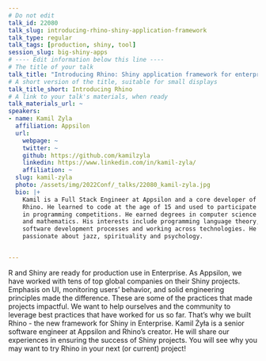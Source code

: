 ```yaml
---
# Do not edit
talk_id: 22080
talk_slug: introducing-rhino-shiny-application-framework
talk_type: regular
talk_tags: [production, shiny, tool]
session_slug: big-shiny-apps
# ---- Edit information below this line ----
# The title of your talk
talk_title: "Introducing Rhino: Shiny application framework for enterprise"
# A short version of the title, suitable for small displays
talk_title_short: Introducing Rhino
# A link to your talk's materials, when ready
talk_materials_url: ~
speakers:
- name: Kamil Zyla
  affiliation: Appsilon
  url:
    webpage: ~
    twitter: ~
    github: https://github.com/kamilzyla
    linkedin: https://www.linkedin.com/in/kamil-zyla/
    affiliation: ~
  slug: kamil-zyla
  photo: /assets/img/2022Conf/_talks/22080_kamil-zyla.jpg
  bio: |+
    Kamil is a Full Stack Engineer at Appsilon and a core developer of
    Rhino. He learned to code at the age of 15 and used to participate
    in programming competitions. He earned degrees in computer science
    and mathematics. His interests include programming language theory,
    software development processes and working across technologies. He’s
    passionate about jazz, spirituality and psychology.


---
```


<!-- ABSTRACT ----
Please write abstract below. You may use simple markdown (links, code style, bold, italics)
-->

R and Shiny are ready for production use in Enterprise. As Appsilon, we have
worked with tens of top global companies on their Shiny projects. Emphasis
on UI, monitoring users’ behavior, and solid engineering principles made the
difference. These are some of the practices that made projects impactful.
We want to help ourselves and the community to leverage best practices that
have worked for us so far. That’s why we built Rhino - the new framework for
Shiny in Enterprise. Kamil Żyła is a senior software engineer at Appsilon and
Rhino’s creator. He will share our experiences in ensuring the success of Shiny
projects. You will see why you may want to try Rhino in your next (or current)
project!
